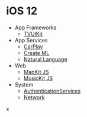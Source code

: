 # iOS 12 

- App Frameworks
  - [TVUIKit](https://developer.apple.com/documentation/tvuikit)
- App Services
  - [CarPlay](https://developer.apple.com/documentation/carplay)
  - [Create ML](https://developer.apple.com/documentation/create_ml)
  - [Natural Language](https://developer.apple.com/documentation/naturallanguage)
- Web
  - [MapKit JS](https://developer.apple.com/documentation/mapkitjs)
  - [MusicKit JS](https://developer.apple.com/documentation/musickitjs)
- System
  - [AuthenticationServices](https://developer.apple.com/documentation/authenticationservices)
  - [Network](https://developer.apple.com/documentation/network)

x

